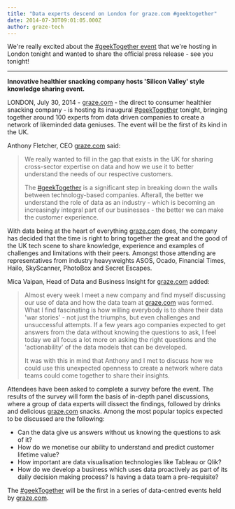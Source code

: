 ```yaml
---
title: "Data experts descend on London for graze.com #geektogether"
date: 2014-07-30T09:01:05.000Z
author: graze-tech
---
```


We're really excited about the [#geekTogether event](http://tech.graze.com/2014/07/22/the-graze-data-geektogether/) that we're hosting in London tonight and wanted to share the official press release - see you tonight!

---

**Innovative healthier snacking company hosts 'Silicon Valley' style knowledge sharing event.**

LONDON, July 30, 2014 - [graze.com](http://www.graze.com) - the direct to consumer healthier snacking company - is hosting its inaugural [#geekTogether](https://twitter.com/hashtag/geektogether) tonight, bringing together around 100 experts from data driven companies to create a network of likeminded data geniuses. The event will be the first of its kind in the UK.

Anthony Fletcher, CEO [graze.com](http://www.graze.com) said:
> We really wanted to fill in the gap that exists in the UK for sharing cross-sector expertise on data and how we use it to better understand the needs of our respective customers.
>
> The [#geekTogether](https://twitter.com/hashtag/geektogether) is a significant step in breaking down the walls between technology-based companies. Afterall, the better we understand the role of data as an industry - which is becoming an increasingly integral part of our businesses - the better we can make the customer experience.

With data being at the heart of everything [graze.com](http://www.graze.com) does, the company has decided that the time is right to bring together the great and the good of the UK tech scene to share knowledge, experience and examples of challenges and limitations with their peers. Amongst those attending are representatives from industry heavyweights ASOS, Ocado, Financial Times, Hailo, SkyScanner, PhotoBox and Secret Escapes.

Mica Vaipan, Head of Data and Business Insight for [graze.com](http://www.graze.com) added:

> Almost every week I meet a new company and find myself discussing our use of data and how the data team at [graze.com](http://www.graze.com) was formed. What I find fascinating is how willing everybody is to share their data 'war stories' - not just the triumphs, but even challenges and unsuccessful attempts. If a few years ago companies expected to get answers from the data without knowing the questions to ask, I feel today we all focus a lot more on asking the right questions and the 'actionability' of the data models that can be developed.
>
> It was with this in mind that Anthony and I met to discuss how we could use this unexpected openness to create a network where data teams could come together to share their insights.

Attendees have been asked to complete a survey before the event. The results of the survey will form the basis of in-depth panel discussions, where a group of data experts will dissect the findings, followed by drinks and delicious [graze.com](http://www.graze.com) snacks. Among the most popular topics expected to be discussed are the following:

* Can the data give us answers without us knowing the questions to ask of it?
* How do we monetise our ability to understand and predict customer lifetime value?
* How important are data visualisation technologies like Tableau or Qlik?
* How do we develop a business which uses data proactively as part of its daily decision making process? Is having a data team a pre-requisite? 

The [#geekTogether](https://twitter.com/hashtag/geektogether) will be the first in a series of data-centred events held by [graze.com](http://www.graze.com).
